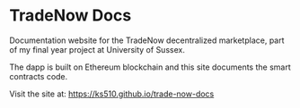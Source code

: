 # TradeNow Docs
Documentation website for the TradeNow decentralized marketplace, part of my final year project at University of Sussex.

The dapp is built on Ethereum blockchain and this site documents the smart contracts code. 

Visit the site at: https://ks510.github.io/trade-now-docs
